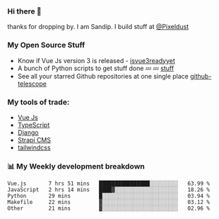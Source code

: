 ### Hi there 👋

thanks for dropping by.
I am Sandip. I build stuff at [@Pixeldust](github.com/pixeldust-in/)

###  **My Open Source Stuff**

 - Know if Vue Js version 3 is released -  [isvue3readyyet](https://github.com/sandiprb/isvue3readyyet)
 - A bunch of Python scripts to get stuff done 💤 💤 [stuff](https://github.com/sandiprb/stuff)
 - See all your starred Github repositories at one single place [github-telescope](https://github.com/sandiprb/github-telescope)



###  **My tools of trade:**
 - [Vue Js](https://github.com/vuejs/vue/)
 - [TypeScript](https://github.com/microsoft/TypeScript)
 - [Django](github.com/django/django)
 - [Strapi CMS](github.com/strapi/strapi)
 - [tailwindcss](https://github.com/tailwindlabs/tailwindcss)


###  📊 **My Weekly development breakdown**
<!--START_SECTION:waka-->
```text
Vue.js       7 hrs 51 mins   ████████████████░░░░░░░░░   63.99 % 
JavaScript   2 hrs 14 mins   ████▓░░░░░░░░░░░░░░░░░░░░   18.26 % 
Python       29 mins         █░░░░░░░░░░░░░░░░░░░░░░░░   03.94 % 
Makefile     22 mins         ▓░░░░░░░░░░░░░░░░░░░░░░░░   03.12 % 
Other        21 mins         ▓░░░░░░░░░░░░░░░░░░░░░░░░   02.96 % 
```
<!--END_SECTION:waka-->
